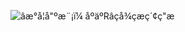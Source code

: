 ![âæ°å­¦å"ºæ¨¡ï¼ åºäºRâçå¾çæç´¢ç"æ](https://images-na.ssl-images-amazon.com/images/I/51DMoKNJjML._SY344_BO1,204,203,200_.jpg)


